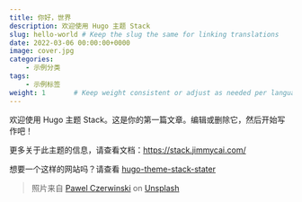 ```yaml
---
title: 你好，世界
description: 欢迎使用 Hugo 主题 Stack
slug: hello-world # Keep the slug the same for linking translations
date: 2022-03-06 00:00:00+0000
image: cover.jpg
categories:
    - 示例分类
tags:
    - 示例标签
weight: 1       # Keep weight consistent or adjust as needed per language
---
```


欢迎使用 Hugo 主题 Stack。这是你的第一篇文章。编辑或删除它，然后开始写作吧！

更多关于此主题的信息，请查看文档：https://stack.jimmycai.com/

想要一个这样的网站吗？请查看 [hugo-theme-stack-stater](https://github.com/CaiJimmy/hugo-theme-stack-starter)

> 照片来自 [Pawel Czerwinski](https://unsplash.com/@pawel_czerwinski) on [Unsplash](https://unsplash.com/) 